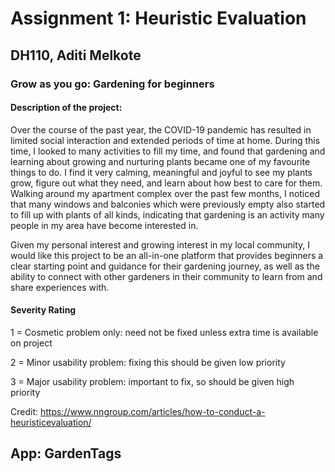 # Assignment 1: Heuristic Evaluation
## DH110, Aditi Melkote

### Grow as you go: Gardening for beginners

#### Description of the project:

Over the course of the past year, the COVID-19 pandemic has resulted in limited social interaction and extended periods of time at home. During this time, I looked to many activities to fill my time, and found that gardening and learning about growing and nurturing plants became one of my favourite things to do. I find it very calming, meaningful and joyful to see my plants grow, figure out what they need, and learn about how best to care for them. Walking around my apartment complex over the past few months, I noticed that many windows and balconies which were previously empty also started to fill up with plants of all kinds, indicating that gardening is an activity many people in my area have become interested in.

Given my personal interest and growing interest in my local community, I would like this project to be an all-in-one platform that provides beginners a clear starting point and guidance for their gardening journey, as well as the ability to connect with other gardeners in their community to learn from and share experiences with.

#### Severity Rating
1 = Cosmetic problem only: need not be fixed unless extra time is available on
project <p>
2 = Minor usability problem: fixing this should be given low priority <p>
3 = Major usability problem: important to fix, so should be given high priority <p>

Credit: https://www.nngroup.com/articles/how-to-conduct-a-heuristicevaluation/

## App: GardenTags
